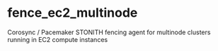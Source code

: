 # fence_ec2_multinode
Corosync / Pacemaker STONITH fencing agent for multinode clusters running in EC2 compute instances
